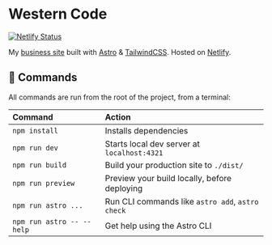 # Western Code

[![Netlify Status](https://api.netlify.com/api/v1/badges/914fbc5e-8ac8-4ab4-bf4a-383de2e04384/deploy-status)](https://app.netlify.com/sites/nervous-tereshkova-51eccf/deploys)

My [business site](https://westerncode.com) built with [Astro](https://astro.build/) &amp; [TailwindCSS](https://tailwindcss.com/). Hosted on [Netlify](https://netlify.com/).

## 🧞 Commands

All commands are run from the root of the project, from a terminal:

| Command                   | Action                                           |
| :------------------------ | :----------------------------------------------- |
| `npm install`             | Installs dependencies                            |
| `npm run dev`             | Starts local dev server at `localhost:4321`      |
| `npm run build`           | Build your production site to `./dist/`          |
| `npm run preview`         | Preview your build locally, before deploying     |
| `npm run astro ...`       | Run CLI commands like `astro add`, `astro check` |
| `npm run astro -- --help` | Get help using the Astro CLI                     |
